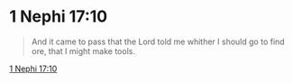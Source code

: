 # 1 Nephi 17:10

> And it came to pass that the Lord told me whither I should go to find ore, that I might make tools.

[1 Nephi 17:10](https://www.churchofjesuschrist.org/study/scriptures/bofm/1-ne/17?lang=eng&id=p10#p10)


